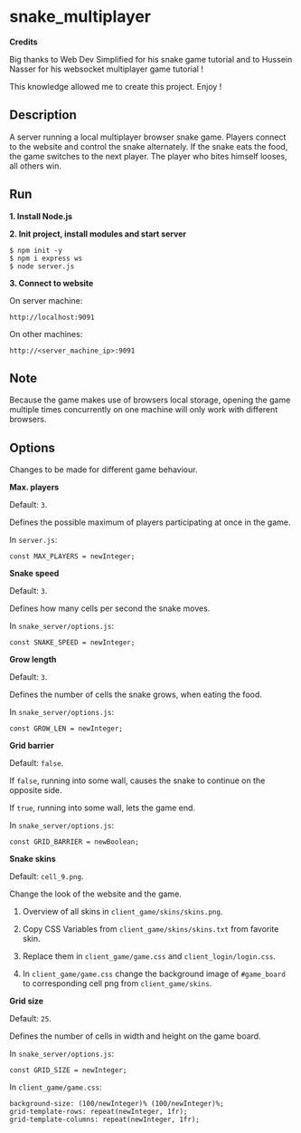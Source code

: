 # snake_multiplayer

**Credits**

Big thanks to Web Dev Simplified for his snake game tutorial and to Hussein Nasser for his websocket multiplayer game tutorial !

This knowledge allowed me to create this project. Enjoy !

## Description

A server running a local multiplayer browser snake game. Players connect to the website and control the snake alternately. If the snake eats the food, the game switches to the next player. The player who bites himself looses, all others win.

## Run

**1. Install Node.js**

**2. Init project, install modules and start server**

```
$ npm init -y
$ npm i express ws
$ node server.js
```

**3. Connect to website**

On server machine:

`http://localhost:9091`

On other machines:

`http://<server_machine_ip>:9091`

## Note

Because the game makes use of browsers local storage, opening the game multiple times concurrently on one machine will only work with different browsers.

## Options

Changes to be made for different game behaviour.

**Max. players**

Default: `3`.

Defines the possible maximum of players participating at once in the game.

In `server.js`:
```
const MAX_PLAYERS = newInteger;
```

**Snake speed**

Default: `3`.

Defines how many cells per second the snake moves.

In `snake_server/options.js`:
```
const SNAKE_SPEED = newInteger;
```

**Grow length**

Default: `3`.

Defines the number of cells the snake grows, when eating the food.

In `snake_server/options.js`:
```
const GROW_LEN = newInteger;
```

**Grid barrier**

Default: `false`.

If `false`, running into some wall, causes the snake to continue on the opposite side.

If `true`, running into some wall, lets the game end.

In `snake_server/options.js`:
```
const GRID_BARRIER = newBoolean;
```

**Snake skins**

Default: `cell_9.png`.

Change the look of the website and the game.

1. Overview of all skins in `client_game/skins/skins.png`.

2. Copy CSS Variables from `client_game/skins/skins.txt` from favorite skin.

3. Replace them in `client_game/game.css` and `client_login/login.css`.

4. In `client_game/game.css` change the background image of `#game_board` to corresponding cell png from `client_game/skins`.

**Grid size**

Default: `25`.

Defines the number of cells in width and height on the game board.

In `snake_server/options.js`:
```
const GRID_SIZE = newInteger;
```
In `client_game/game.css`:
```
background-size: (100/newInteger)% (100/newInteger)%;
grid-template-rows: repeat(newInteger, 1fr);
grid-template-columns: repeat(newInteger, 1fr);
```

